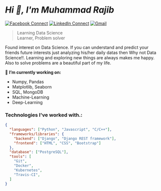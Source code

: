 # *Hi 👋, I'm Muhammad Rajib*

[![Facebook Connect](https://img.shields.io/badge/Facebook-1877F2?style=for-the-badge&logo=facebook&logoColor=white)](https://www.facebook.com/muhammadrajib8521/)
[![LinkedIn Connect](https://img.shields.io/badge/LinkedIn-0077B5?style=for-the-badge&logo=linkedin&logoColor=white)](https://www.linkedin.com/in/mohammad-rajib-5369921b7/)
[![Gmail](https://img.shields.io/badge/Gmail-D14836?style=for-the-badge&logo=gmail&logoColor=white)](mailto:rajibhossain8521@gmail.com?subject=From%20GitHub&&body=Hi,%20there.%20Found%20you%20on%20GitHub!%20Let's%20talk%20about...)

> Learning Data Science <br/>
> Learner, Problem solver

Found interest on Data Science. If you can understand and predict your friends future interests just analyzing his/her daily datas then Why not Data Science!!. Learning and exploring new things are always makes me happy. Also to solve problems are a beautiful part of my life.

🔭 <b>I’m currently working on:</b>
  - Numpy, Pandas
  - Matplotlib, Seaborn
  - SQL, MongoDB
  - Machine-Learning
  - Deep-Learning

### Technologies I've worked with.:

```json
{
  "languages": ["Python", "Javascript", "C/C++"],
  "frameworks/libraries": {
    "backend": ["Django", "Django REST framework"],
    "frontend": ["HTML", "CSS", "Bootstrap"]
  },
  "database": ["PostgreSQL"],
  "tools": [
    "Git",
    "Docker",
    "Kubernetes",
    "Travis-CI",
  ]
}
```
